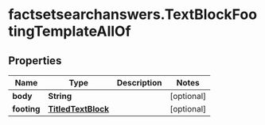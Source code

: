 # factsetsearchanswers.TextBlockFootingTemplateAllOf

## Properties

Name | Type | Description | Notes
------------ | ------------- | ------------- | -------------
**body** | **String** |  | [optional] 
**footing** | [**TitledTextBlock**](TitledTextBlock.md) |  | [optional] 


